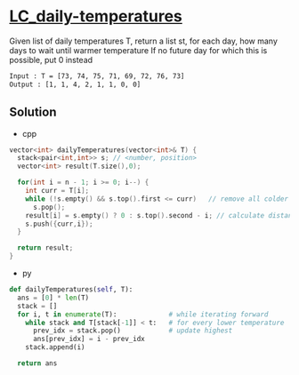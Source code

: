 # [LC_daily-temperatures](https://leetcode.com/problems/daily-temperatures)

Given list of daily temperatures T, return a list st, for each day, how many days to wait until warmer temperature
If no future day for which this is possible, put 0 instead

```txt
Input : T = [73, 74, 75, 71, 69, 72, 76, 73]
Output : [1, 1, 4, 2, 1, 1, 0, 0]
```

## Solution

* cpp

```cpp
vector<int> dailyTemperatures(vector<int>& T) {
  stack<pair<int,int>> s; // <number, position>
  vector<int> result(T.size(),0);

  for(int i = n - 1; i >= 0; i--) {
    int curr = T[i];
    while (!s.empty() && s.top().first <= curr)   // remove all colder
      s.pop();
    result[i] = s.empty() ? 0 : s.top().second - i; // calculate distance from last index
    s.push({curr,i});
  }

  return result;
}
```

* py

```py
def dailyTemperatures(self, T):
  ans = [0] * len(T)
  stack = []
  for i, t in enumerate(T):             # while iterating forward
    while stack and T[stack[-1]] < t:   # for every lower temperature
      prev_idx = stack.pop()            # update highest
      ans[prev_idx] = i - prev_idx
    stack.append(i)

  return ans
```
